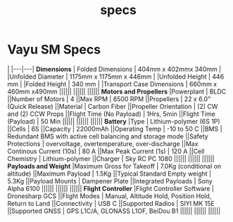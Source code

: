 ﻿---
title: specs
---

# Vayu SM Specs

|
|---|---|
**Dimensions** | Folded Dimensions       | 404mm x 402mmx 340mm
| |Unfolded Diameter |  1175mm x 1175mm x 446mm
| |Unfolded Height                    | 446 mm
| |Folded Height                      | 340 mm
| |Transport Case Dimensions          | 660mm x 460mm x490mm
||||||
||||||
||||||
**Motors and Propellers** |Powerplant                          | BLDC
||Number of Motors                    | 4
||Max RPM                             | 6500 RPM
||Propellers                          | 22 x 6.0" (Quick Release)
||Material                            | Carbon Fiber
||Propeller Orientation               | (2) CW and (2) CCW Props
||Flight Time (No Payload)            | 1Hrs, 5min
||Flight Time (Payload)               | 50 Min
||||||
||||||
||||||
**Battery** |Type |	Lithium-polymer (6S 1P)
||Cells |	6S
||Capacity |	22000mAh
||Operating Temp |	-10 to 50 C
||BMS |	Redundant BMS with active cell balancing and storage mode
||Safety Protections |	overvoltage, overtemperature, over-discharge
||Max Continous Current (10s) |	80 A
||Max Peak Current (1s) |	120 A
||Cell Chemistry |	Lithium-polymer
||Charger |	 Sky RC PC 1080
||||||
||||||
||||||
**Payloads and Weight** |Maximum Gross for Takeoff |	7.0Kg (conditional on altitude)
||Maximum Payload |	1.5Kg
||Typical Standard Empty weight |	5.3Kg
||Payload Mounts |	Dampener Plate
||Integrated Payloads |	Sony Alpha 6100 
||||||
||||||
||||||
**Flight Controller** |Flight Controller Software |	Dronesharp GCS
||Flight Modes |	Manual, Altitude Hold, Position Hold, Return to Land
||Connectivity |	USB C
||Supported Radios |	SIYI MK 15E
||Supported GNSS |	GPS L1C/A, GLONASS L1OF, BeiDou B1
||||||
||||||
||||||